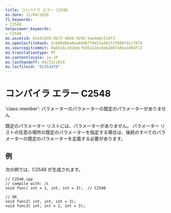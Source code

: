 ```yaml
---
title: コンパイラ エラー C2548
ms.date: 11/04/2016
f1_keywords:
- C2548
helpviewer_keywords:
- C2548
ms.assetid: 01e9c835-9bf3-4020-9295-5ee448c519f3
ms.openlocfilehash: 2c680d86a0ea69d67f9e53a481f2f096f4cc7878
ms.sourcegitcommit: 0ab61bc3d2b6cfbd52a16c6ab2b97a8ea1864f12
ms.translationtype: MT
ms.contentlocale: ja-JP
ms.lasthandoff: 04/23/2019
ms.locfileid: "62353470"
---
```

# <a name="compiler-error-c2548"></a>コンパイラ エラー C2548

'class::member': パラメーターのパラメーターの既定のパラメーターがありません

既定のパラメーター リストには、パラメーターがありません。 パラメーター リストの任意の場所の既定のパラメーターを指定する場合は、後続のすべてのパラメーターの既定のパラメーターを定義する必要があります。

## <a name="example"></a>例

次の例では、C2548 が生成されます。

```
// C2548.cpp
// compile with: /c
void func( int = 1, int, int = 3);  // C2548

// OK
void func2( int, int, int = 3);
void func3( int, int = 2, int = 3);
```